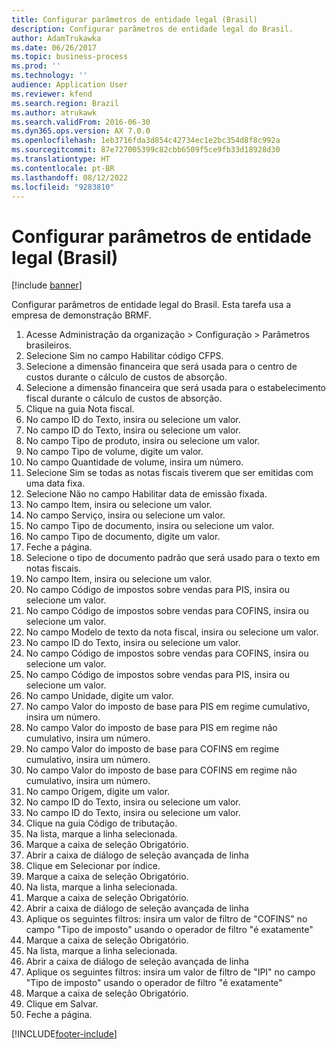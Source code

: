 ```yaml
---
title: Configurar parâmetros de entidade legal (Brasil)
description: Configurar parâmetros de entidade legal do Brasil.
author: AdamTrukawka
ms.date: 06/26/2017
ms.topic: business-process
ms.prod: ''
ms.technology: ''
audience: Application User
ms.reviewer: kfend
ms.search.region: Brazil
ms.author: atrukawk
ms.search.validFrom: 2016-06-30
ms.dyn365.ops.version: AX 7.0.0
ms.openlocfilehash: 1eb3716fda3d854c42734ec1e2bc354d8f8c992a
ms.sourcegitcommit: 87e727005399c82cbb6509f5ce9fb33d18928d30
ms.translationtype: HT
ms.contentlocale: pt-BR
ms.lasthandoff: 08/12/2022
ms.locfileid: "9283810"
---
```

# <a name="set-up-legal-entity-parameters-brazil"></a>Configurar parâmetros de entidade legal (Brasil)

[!include [banner](../../includes/banner.md)]

Configurar parâmetros de entidade legal do Brasil. Esta tarefa usa a empresa de demonstração BRMF.

1. Acesse Administração da organização > Configuração > Parâmetros brasileiros.
2. Selecione Sim no campo Habilitar código CFPS.
3. Selecione a dimensão financeira que será usada para o centro de custos durante o cálculo de custos de absorção.
4. Selecione a dimensão financeira que será usada para o estabelecimento fiscal durante o cálculo de custos de absorção.
5. Clique na guia Nota fiscal.
6. No campo ID do Texto, insira ou selecione um valor.
7. No campo ID do Texto, insira ou selecione um valor.
8. No campo Tipo de produto, insira ou selecione um valor.
9. No campo Tipo de volume, digite um valor.
10. No campo Quantidade de volume, insira um número.
11. Selecione Sim se todas as notas fiscais tiverem que ser emitidas com uma data fixa.
12. Selecione Não no campo Habilitar data de emissão fixada.
13. No campo Item, insira ou selecione um valor.
14. No campo Serviço, insira ou selecione um valor.
15. No campo Tipo de documento, insira ou selecione um valor.
16. No campo Tipo de documento, digite um valor.
17. Feche a página.
18. Selecione o tipo de documento padrão que será usado para o texto em notas fiscais.
19. No campo Item, insira ou selecione um valor.
20. No campo Código de impostos sobre vendas para PIS, insira ou selecione um valor.
21. No campo Código de impostos sobre vendas para COFINS, insira ou selecione um valor.
22. No campo Modelo de texto da nota fiscal, insira ou selecione um valor.
23. No campo ID do Texto, insira ou selecione um valor.
24. No campo Código de impostos sobre vendas para COFINS, insira ou selecione um valor.
25. No campo Código de impostos sobre vendas para PIS, insira ou selecione um valor.
26. No campo Unidade, digite um valor.
27. No campo Valor do imposto de base para PIS em regime cumulativo, insira um número.
28. No campo Valor do imposto de base para PIS em regime não cumulativo, insira um número.
29. No campo Valor do imposto de base para COFINS em regime cumulativo, insira um número.
30. No campo Valor do imposto de base para COFINS em regime não cumulativo, insira um número.
31. No campo Origem, digite um valor.
32. No campo ID do Texto, insira ou selecione um valor.
33. No campo ID do Texto, insira ou selecione um valor.
34. Clique na guia Código de tributação.
35. Na lista, marque a linha selecionada.
36. Marque a caixa de seleção Obrigatório.
37. Abrir a caixa de diálogo de seleção avançada de linha
38. Clique em Selecionar por índice.
39. Marque a caixa de seleção Obrigatório.
40. Na lista, marque a linha selecionada.
41. Marque a caixa de seleção Obrigatório.
42. Abrir a caixa de diálogo de seleção avançada de linha
43. Aplique os seguintes filtros: insira um valor de filtro de "COFINS" no campo "Tipo de imposto" usando o operador de filtro "é exatamente"
44. Marque a caixa de seleção Obrigatório.
45. Na lista, marque a linha selecionada.
46. Abrir a caixa de diálogo de seleção avançada de linha
47. Aplique os seguintes filtros: insira um valor de filtro de "IPI" no campo "Tipo de imposto" usando o operador de filtro "é exatamente"
48. Marque a caixa de seleção Obrigatório.
49. Clique em Salvar.
50. Feche a página.



[!INCLUDE[footer-include](../../../includes/footer-banner.md)]
